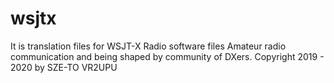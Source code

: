 # wsjtx

It is translation files for WSJT-X Radio software files Amateur radio communication
 and being shaped by community of DXers.
 Copyright 2019 - 2020 by SZE-TO VR2UPU
